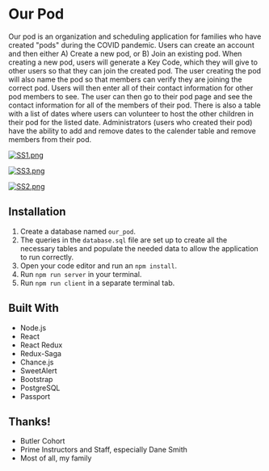 # Our Pod
  Our pod is an organization and scheduling application for families who have created "pods" during the COVID pandemic.
Users can create an account and then either A) Create a new pod, or B) Join an existing pod. When creating a new pod, users
will generate a Key Code, which they will give to other users so that they can join the created pod. The user creating the pod will 
also name the pod so that members can verify they are joining the correct pod. Users will then enter all of their contact
information for other pod members to see. The user can then go to their pod page and see the contact information for all of the 
members of their pod. There is also a table with a list of dates where users can volunteer to host the other children in their 
pod for the listed date. Administrators (users who created their pod) have the ability to add and remove dates to the calender table 
and remove members from their pod. 

[![SS1.png](https://i.postimg.cc/kgL38h01/SS1.png)](https://postimg.cc/xXG4VgTM)

[![SS3.png](https://i.postimg.cc/Cxq6WMXN/SS3.png)](https://postimg.cc/k27cSCn6)

[![SS2.png](https://i.postimg.cc/QCdyPQZ9/SS2.png)](https://postimg.cc/KkCf3gzx)


## Installation

1. Create a database named `our_pod`.
2. The queries in the `database.sql` file are set up to create all the necessary tables and populate the needed data to allow the application to run correctly. 
3. Open your code editor and run an `npm install`.
4. Run `npm run server` in your terminal.
5. Run `npm run client` in a separate terminal tab.

## Built With
* Node.js
* React
* React Redux
* Redux-Saga
* Chance.js
* SweetAlert
* Bootstrap
* PostgreSQL
* Passport

## Thanks!
* Butler Cohort
* Prime Instructors and Staff, especially Dane Smith
* Most of all, my family




